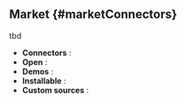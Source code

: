 ## Market {#marketConnectors}

tbd

- __Connectors__ :
- __Open__ :
- __Demos__ :
- __Installable__ :
- __Custom sources__ :

